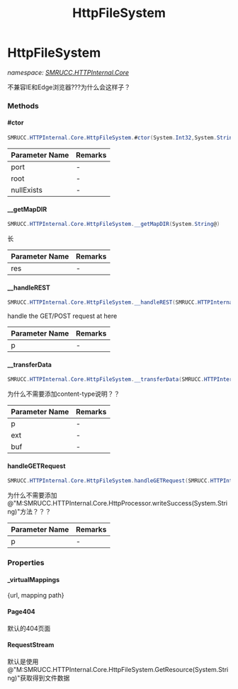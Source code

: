 ﻿---
title: HttpFileSystem
---

# HttpFileSystem
_namespace: [SMRUCC.HTTPInternal.Core](N-SMRUCC.HTTPInternal.Core.html)_

不兼容IE和Edge浏览器???为什么会这样子？

### Methods

#### #ctor
```csharp
SMRUCC.HTTPInternal.Core.HttpFileSystem.#ctor(System.Int32,System.String,System.Boolean,SMRUCC.HTTPInternal.Core.HttpFileSystem.IGetResource)
```


|Parameter Name|Remarks|
|--------------|-------|
|port|-|
|root|-|
|nullExists|-|


#### __getMapDIR
```csharp
SMRUCC.HTTPInternal.Core.HttpFileSystem.__getMapDIR(System.String@)
```
长

|Parameter Name|Remarks|
|--------------|-------|
|res|-|


#### __handleREST
```csharp
SMRUCC.HTTPInternal.Core.HttpFileSystem.__handleREST(SMRUCC.HTTPInternal.Core.HttpProcessor)
```
handle the GET/POST request at here

|Parameter Name|Remarks|
|--------------|-------|
|p|-|


#### __transferData
```csharp
SMRUCC.HTTPInternal.Core.HttpFileSystem.__transferData(SMRUCC.HTTPInternal.Core.HttpProcessor,System.String,System.Byte[])
```
为什么不需要添加content-type说明？？

|Parameter Name|Remarks|
|--------------|-------|
|p|-|
|ext|-|
|buf|-|


#### handleGETRequest
```csharp
SMRUCC.HTTPInternal.Core.HttpFileSystem.handleGETRequest(SMRUCC.HTTPInternal.Core.HttpProcessor)
```
为什么不需要添加@"M:SMRUCC.HTTPInternal.Core.HttpProcessor.writeSuccess(System.String)"方法？？？

|Parameter Name|Remarks|
|--------------|-------|
|p|-|




### Properties

#### _virtualMappings
{url, mapping path}
#### Page404
默认的404页面
#### RequestStream
默认是使用@"M:SMRUCC.HTTPInternal.Core.HttpFileSystem.GetResource(System.String)"获取得到文件数据

